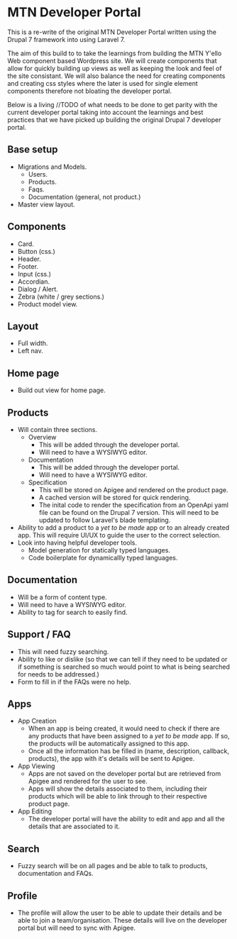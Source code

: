 # MTN Developer Portal

This is a re-write of the original MTN Developer Portal written using the Drupal 7 framework into using Laravel 7.

The aim of this build to to take the learnings from building the MTN Y'ello Web component based Wordpress site. We will create components that allow for quickly building up views as well as keeping the look and feel of the site consistant. We will also balance the need for creating components and creating css styles where the later is used for single element components therefore not bloating the developer portal.

Below is a living //TODO of what needs to be done to get parity with the current developer portal taking into account the learnings and best practices that we have picked up building the original Drupal 7 developer portal.

## Base setup
- Migrations and Models.
    - Users.
    - Products.
    - Faqs.
    - Documentation (general, not product.)
- Master view layout.

## Components
- Card.
- Button (css.)
- Header.
- Footer.
- Input (css.)
- Accordian.
- Dialog / Alert.
- Zebra (white / grey sections.)
- Product model view.

## Layout
- Full width.
- Left nav.

## Home page
- Build out view for home page.

## Products
- Will contain three sections.
    - Overview
        - This will be added through the developer portal.
        - Will need to have a WYSIWYG editor.
    - Documentation
        - This will be added through the developer portal.
        - Will need to have a WYSIWYG editor.
    - Specification
        - This will be stored on Apigee and rendered on the product page.
        - A cached version will be stored for quick rendering.
        - The inital code to render the specification from an OpenApi yaml file can be found on the Drupal 7 version. This will need to be updated to follow Laravel's blade templating.
- Ability to add a product to a *yet to be made* app or to an already created app. This will require UI/UX to guide the user to the correct selection.
- Look into having helpful developer tools.
    - Model generation for statically typed languages.
    - Code boilerplate for dynamicallly typed languages.

## Documentation
- Will be a form of content type.
- Will need to have a WYSIWYG editor.
- Ability to tag for search to easily find.

## Support / FAQ
- This will need fuzzy searching.
- Ability to like or dislike (so that we can tell if they need to be updated or if something is searched so much would point to what is being searched for needs to be addressed.)
- Form to fill in if the FAQs were no help.

## Apps
- App Creation
    - When an app is being created, it would need to check if there are any products that have been assigned to a *yet to be made* app. If so, the products will be automatically assigned to this app.
    - Once all the information has be filled in (name, description, callback, products), the app with it's details will be sent to Apigee.
- App Viewing
    - Apps are not saved on the developer portal but are retrieved from Apigee and rendered for the user to see.
    - Apps will show the details associated to them, including their products which will be able to link through to their respective product page.
- App Editing
    - The developer portal will have the ability to edit and app and all the details that are associated to it.

## Search
- Fuzzy search will be on all pages and be able to talk to products, documentation and FAQs.

## Profile
- The profile will allow the user to be able to update their details and be able to join a team/organisation. These details will live on the developer portal but will need to sync with Apigee.
